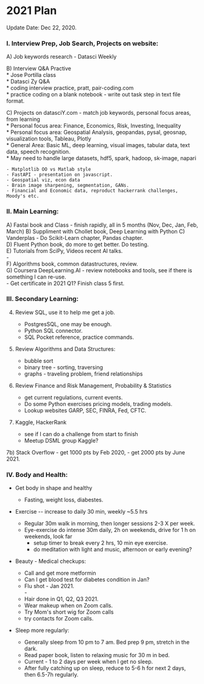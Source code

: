 # 2021 Plan  

Update Date: Dec 22, 2020.  

### I. Interview Prep, Job Search, Projects on website:    

 A) Job keywords research - Datasci Weekly  

 B) Interview Q&A Practive  
    * Jose Portilla class  
    * Datasci Zy Q&A  
    * coding interview practice, pratt, pair-coding.com  
    * practice coding on a blank notebook - write out task step in text file format.  
 
 C) Projects on datasciY.com - match job keywords, personal focus areas, from learning  
    * Personal focus area:  Finance, Economics, Risk, Investing, Inequality    
    * Personal focus area:  Geospatial Analysis, geopandas, pysal, geosnap, visualization tools, Tableau, Plotly    
    * General Area: Basic ML, deep learning, visual images, tabular data, text data, speech recognition.  
    * May need to handle large datasets, hdf5, spark, hadoop, sk-image, napari  
    
    - Matplotlib OO vs Matlab style  
    - FastAPI - presentation on javascript.  
    - Geospatial viz, econ data  
    - Brain image sharpening, segmentation, GANs.  
    - Financial and Economic data, reproduct hackerrank challenges, Moody's etc. 
    

### II. Main Learning:  

 A) Fastai book and Class - finish rapidly, all in 5 months (Nov, Dec, Jan, Feb, March) 
 B) Suppliment with Chollet book, Deep Learning with Python 
 C) Vanderplas - Do Scikit-Learn chapter, Pandas chapter.  
 D) Fluent Python book, do more to get better. Do testing.  
 E) Tutorials from SciPy, Videos recent AI talks.  
   \-  
 F) Algorithms book, common datastructures, review.  
 G) Coursera DeepLearning.AI 
     - review notebooks and tools, see if there is something I can re-use.  
     - Get certificate in 2021 Q1?  Finish class 5 first. 
 
 
### III. Secondary Learning:  
 
 4) Review SQL, use it to help me get a job. 
    - PostgresSQL, one may be enough.  
    - Python SQL connector.  
    - SQL Pocket reference, practice commands.  
 
 5) Review Algorithms and Data Structures:  
    - bubble sort  
    - binary tree - sorting, traversing  
    - graphs - traveling problem, friend relationships  
 
 6) Review Finance and Risk Management, Probability & Statistics    
    - get current regulations, current events.  
    - Do some Python exercises pricing models, trading models.  
    - Lookup websites GARP, SEC, FINRA, Fed, CFTC.  
  
 7) Kaggle, HackerRank
    - see if I can do a challenge from start to finish  
    - Meetup DSML group Kaggle?  
    
 7b) Stack Overflow 
    - get 1000 pts by Feb 2020, 
    - get 2000 pts by June 2021.  
 
 
 ### IV.  Body and Health:  
 
   * Get body in shape and healthy  
     - Fasting, weight loss, diabestes.  
     
   * Exercise -- increase to daily 30 min, weekly ~5.5 hrs    
      * Regular 30m walk in morning, then longer sessions 2-3 X per week.  
      * Eye-exercise do intense 30m daily, 2h on weekends, drive for 1 h on weekends, look far  
        - setup timer to break every 2 hrs, 10 min eye exercise.  
        - do meditation with light and music, afternoon or early evening?  
   
   * Beauty - Medical checkups:  
     * Call and get more metformin  
     * Can I get blood test for diabetes condition in Jan?  
     * Flu shot - Jan 2021.  
        \-  
     * Hair done in Q1, Q2, Q3 2021.  
     * Wear makeup when on Zoom calls.  
     * Try Mom's short wig for Zoom calls  
     * try contacts for Zoom calls.   

   * Sleep more regularly:  
     * Generally sleep from 10 pm to 7 am.  Bed prep 9 pm, stretch in the dark.  
     * Read paper book, listen to relaxing music for 30 m in bed.  
     * Current - 1 to 2 days per week when I get no sleep.  
     * After fully catching up on sleep, reduce to 5-6 h for next 2 days, then 6.5-7h regularly.  

     
